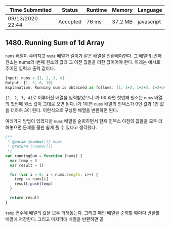 | Time Submmited   | Status   | Runtime | Memory  | Language   |
| ---------------- | -------- | ------- | ------- | ---------- |
| 09/13/2020 22:44 | Accepted | 76 ms   | 37.2 MB | javascript |

## 1480. Running Sum of 1d Array

`nums` 배열이 주어지고 `nums` 배열과 길이가 같은 배열을 반환해야한다. 그 배열의 i번째 원소는 nums의 i번째 원소의 값과 그 이전 값들을 더한 값이어야 한다. 아래는 예시로 주어진 입력과 출력 값이다.

```js
Input: nums = [1, 2, 3, 4]
Output: [1, 3, 6, 10]
Explanation: Running sum is obtained as follows: [1, 1+2, 1+2+3, 1+2+3+4].
```

`[1, 2, 3, 4]`로 이루어진 배열을 입력받았으니 i가 0이라면 첫번째 원소는 `nums` 배열의 첫번째 원소 값이 그대로 오면 된다. i가 1이면 `nums` 배열의 인덱스가 0인 값과 1인 값을 더하여 3이 된다. 이런식으로 구성된 배열을 반환하면 된다.

여러가지 방법이 있겠지만 `nums` 배열을 순회하면서 현재 인덱스 이전의 값들을 모두 더해놓으면 문제를 훨씬 쉽게 풀 수 있다고 생각했다.

```js
/**
 * @param {number[]} nums
 * @return {number[]}
 */
var runningSum = function (nums) {
  var temp = 0
  var result = []

  for (var i = 0; i < nums.length; i++) {
    temp += nums[i]
    result.push(temp)
  }

  return result
}
```

`temp` 변수에 배열의 값을 모두 더해놓는다. 그리고 매번 배열을 순회할 때마다 반환할 배열에 저장한다. 그리고 마지막에 배열을 반환하면 끝
